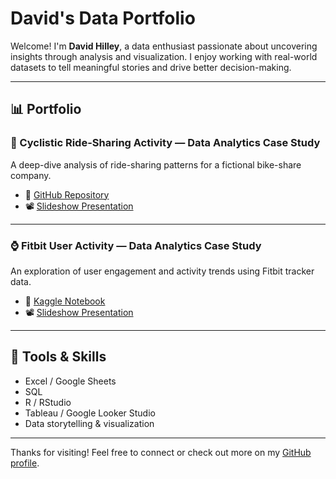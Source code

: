 # David's Data Portfolio

Welcome! I'm **David Hilley**, a data enthusiast passionate about uncovering insights through analysis and visualization. I enjoy working with real-world datasets to tell meaningful stories and drive better decision-making.

---

## 📊 Portfolio

### 🛵 Cyclistic Ride-Sharing Activity — Data Analytics Case Study
A deep-dive analysis of ride-sharing patterns for a fictional bike-share company.

- 🔗 [GitHub Repository](https:/github.com/davidhilley/Google_Case_Study1)
- 📽️ [Slideshow Presentation](https://docs.google.com/presentation/d/1NPybtTUdb-RQsuwG00Ia4Usv8cYhofcIOo2ffZENf6Q/edit?usp=sharing)

---

### ⌚ Fitbit User Activity — Data Analytics Case Study
An exploration of user engagement and activity trends using Fitbit tracker data.

- 🔗 [Kaggle Notebook](https://www.kaggle.com/code/davidhilley/case-study-2)
- 📽️ [Slideshow Presentation](https://docs.google.com/presentation/d/1rpsH8ZpoorWeSfCcFgS2Xlb9gq0AmVYVQaZzRj6XjdE/edit?usp=sharing)

---

## 🧰 Tools & Skills
- Excel / Google Sheets
- SQL
- R / RStudio
- Tableau / Google Looker Studio
- Data storytelling & visualization

---

Thanks for visiting! Feel free to connect or check out more on my [GitHub profile](https://github.com/davidhilley).
